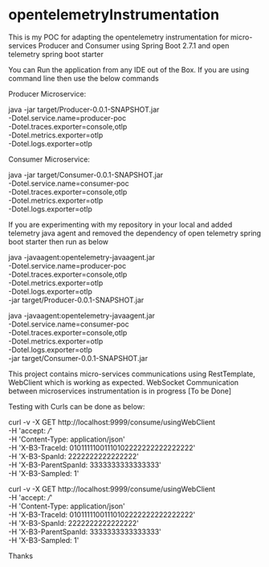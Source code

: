# opentelemetryInstrumentation

This is my POC for adapting the opentelemetry instrumentation for micro-services Producer and Consumer using Spring Boot 2.7.1 and open telemetry spring boot starter

You can Run the application from any IDE out of the Box. If you are using command line then use the below commands

Producer Microservice:

java -jar target/Producer-0.0.1-SNAPSHOT.jar \
     -Dotel.service.name=producer-poc \
     -Dotel.traces.exporter=console,otlp \
     -Dotel.metrics.exporter=otlp \
     -Dotel.logs.exporter=otlp

Consumer Microservice:

java -jar target/Consumer-0.0.1-SNAPSHOT.jar \
     -Dotel.service.name=consumer-poc \
     -Dotel.traces.exporter=console,otlp \
     -Dotel.metrics.exporter=otlp \
     -Dotel.logs.exporter=otlp

If you are experimenting with my repository in your local and added telemetry java agent and removed the dependency of open telemetry spring boot starter then run as below

java -javaagent:opentelemetry-javaagent.jar \
     -Dotel.service.name=producer-poc \
     -Dotel.traces.exporter=console,otlp \
     -Dotel.metrics.exporter=otlp \
     -Dotel.logs.exporter=otlp \
     -jar target/Producer-0.0.1-SNAPSHOT.jar

java -javaagent:opentelemetry-javaagent.jar \
     -Dotel.service.name=consumer-poc \
     -Dotel.traces.exporter=console,otlp \
     -Dotel.metrics.exporter=otlp \
     -Dotel.logs.exporter=otlp \
     -jar target/Consumer-0.0.1-SNAPSHOT.jar

This project contains micro-services communications using RestTemplate, WebClient which is working as expected. 
WebSocket Communication between microservices instrumentation is in progress [To be Done]

Testing with Curls can be done as below:

curl -v -X GET http://localhost:9999/consume/usingWebClient \
-H 'accept: */*' \
-H 'Content-Type: application/json' \
-H 'X-B3-TraceId: 01011111001110102222222222222222' \
-H 'X-B3-SpanId: 2222222222222222' \
-H 'X-B3-ParentSpanId: 3333333333333333' \
-H 'X-B3-Sampled: 1'


curl -v -X GET http://localhost:9999/consume/usingWebClient \
-H 'accept: */*' \
-H 'Content-Type: application/json' \
-H 'X-B3-TraceId: 01011111001110102222222222222222' \
-H 'X-B3-SpanId: 2222222222222222' \
-H 'X-B3-ParentSpanId: 3333333333333333' \
-H 'X-B3-Sampled: 1'

Thanks
